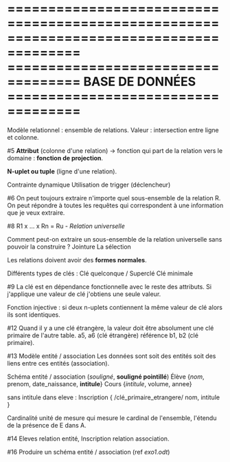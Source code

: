 =======================================================================================
=================================== BASE DE DONNÉES ===================================
=======================================================================================

Modèle relationnel : ensemble de relations.
Valeur : intersection entre ligne et colonne.

#5
**Attribut** (colonne d'une relation) -> fonction qui part de la relation vers le domaine : **fonction de projection**.

**N-uplet ou tuple** (ligne d'une relation).

Contrainte dynamique
	Utilisation de trigger (déclencheur)

#6
On peut toujours extraire n'importe quel sous-ensemble de la relation R.
	On peut répondre à toutes les requêtes qui correspondent à une information que je veux extraire.

#8
R1 x ... x Rn = Ru - *Relation universelle*

Comment peut-on extraire un sous-ensemble de la relation universelle sans pouvoir la construire ?
	Jointure
	La sélection

Les relations doivent avoir des **formes normales**.

Différents types de clés :
	Clé quelconque / Superclé
	Clé minimale

#9
La clé est en dépendance fonctionnelle avec le reste des attributs.
Si j'applique une valeur de clé j'obtiens une seule valeur.

Fonction injective : si deux n-uplets contiennent la même valeur de clé alors ils sont identiques.

#12
Quand il y a une clé étrangère, la valeur doit être absolument une clé primaire de l'autre table.
a5, a6 (clé étrangère) référence b1, b2 (clé primaire).

#13
Modèle entité / association
Les données sont soit des entités soit des liens entre ces entités (association).

Schéma entité / association (*souligné*, **souligné pointillé**)
Élève {*nom*, prenom, date_naissance, **intitule**}
Cours {*intitule*, volume, annee}

sans intitule dans eleve :
Inscription { /clé_primaire_etrangere/ nom, intitule }

Cardinalité unité de mesure qui mesure le cardinal de l'ensemble, l'étendu de la présence de E dans A.

#14
Eleves relation entité, Inscription relation association.

#16
Produire un schéma entité / association
(ref *exo1.odt*)
